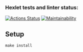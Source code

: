 ### Hexlet tests and linter status:
[![Actions Status](https://github.com/twogog/frontend-project-11/workflows/hexlet-check/badge.svg)](https://github.com/twogog/frontend-project-11/actions)
[![Maintainability](https://api.codeclimate.com/v1/badges/5af2ca56d78f3d830cd2/maintainability)](https://codeclimate.com/github/twogog/frontend-project-11/maintainability)

## Setup
```
make install